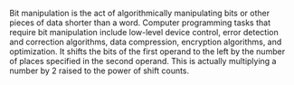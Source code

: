 Bit manipulation is the act of algorithmically manipulating bits or other pieces of data shorter than a word. Computer programming tasks that require bit manipulation include low-level device control, error detection and correction algorithms, data compression, encryption algorithms, and optimization.
It shifts the bits of the first operand to the left by the number of places specified in the second operand. This is actually multiplying a number by 2 raised to the power of shift counts.
